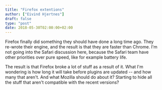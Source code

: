 ```yaml
---
title: "Firefox extentions"
author: ["Eivind Hjertnes"]
draft: false
type: "post"
date: 2018-05-30T02:00:00+02:00
---
```


Firefox finally did something they should have done a long time ago.
They re-wrote their engine, and the result is that they are faster than
Chrome. I'm not going into the Safari discussion here, because the
Safari team have other priorities over pure speed, like for example
battery life.

The result is that Firefox broke a lot of stuff as a result of it. What
I'm wondering is how long it will take before plugins are updated -- and
how many that aren't. And what Mozilla should do about it? Starting to
hide all the stuff that aren't compatible with the recent versions?

